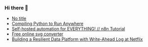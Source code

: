 ### Hi there 👋

<!-- daily.dev BOOKMARKS:START -->
- [No title](https://app.daily.dev/posts/Nokbi7zUg?utm_source=rss&utm_medium=bookmarks&utm_campaign=PnGboN99PhXCxFrWGGg2C)
- [Compiling Python to Run Anywhere](https://app.daily.dev/posts/6YP4YNsZt?utm_source=rss&utm_medium=bookmarks&utm_campaign=PnGboN99PhXCxFrWGGg2C)
- [Self-hosted automation for EVERYTHING! // n8n Tutorial](https://app.daily.dev/posts/Om19CkrZg?utm_source=rss&utm_medium=bookmarks&utm_campaign=PnGboN99PhXCxFrWGGg2C)
- [Free online svg converter](https://app.daily.dev/posts/BruNWgCmk?utm_source=rss&utm_medium=bookmarks&utm_campaign=PnGboN99PhXCxFrWGGg2C)
- [Building a Resilient Data Platform with Write-Ahead Log at Netflix](https://app.daily.dev/posts/DSY5fjhGT?utm_source=rss&utm_medium=bookmarks&utm_campaign=PnGboN99PhXCxFrWGGg2C)
<!-- daily.dev BOOKMARKS:END -->

<!--
**dinesh4monto/dinesh4monto** is a ✨ _special_ ✨ repository because its `README.md` (this file) appears on your GitHub profile.

Here are some ideas to get you started:

- 🔭 I’m currently working on ...
- 🌱 I’m currently learning ...
- 👯 I’m looking to collaborate on ...
- 🤔 I’m looking for help with ...
- 💬 Ask me about ...
- 📫 How to reach me: ...
- 😄 Pronouns: ...
- ⚡ Fun fact: ...
-->

